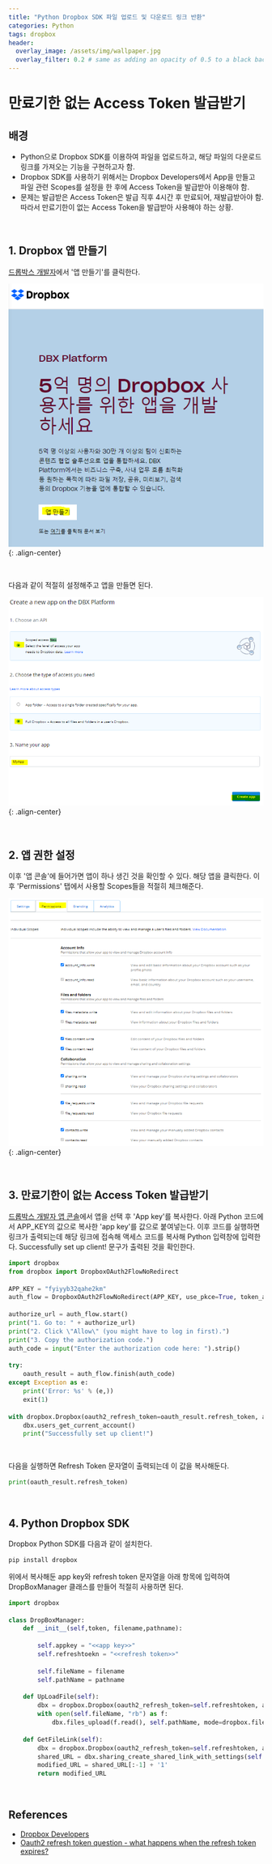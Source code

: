 ```yaml
---
title: "Python Dropbox SDK 파일 업로드 및 다운로드 링크 반환"
categories: Python
tags: dropbox
header:
  overlay_image: /assets/img/wallpaper.jpg
  overlay_filter: 0.2 # same as adding an opacity of 0.5 to a black background
---
```


# 만료기한 없는 Access Token 발급받기

## 배경

- Python으로 Dropbox SDK를 이용하여 파일을 업로드하고, 해당 파일의 다운로드 링크를 가져오는 기능을 구현하고자 함.
- Dropbox SDK를 사용하기 위해서는 Dropbox Developers에서 App을 만들고 파일 관련 Scopes를 설정을 한 후에 Access Token을 발급받아 이용해야 함.
- 문제는 발급받은 Access Token은 발급 직후 4시간 후 만료되어, 재발급받아야 함. 따라서 만료기한이 없는 Access Token을 발급받아 사용해야 하는 상황.

<br>

## 1. Dropbox 앱 만들기

[드롭박스 개발자](https://www.dropbox.com/developers/)에서 '앱 만들기'를 클릭한다.

![PNG](/assets/img/post_img/2021-12/dropbox_sdk_1.png){: .align-center}

<br>

다음과 같이 적절히 설정해주고 앱을 만들면 된다.

![PNG](/assets/img/post_img/2021-12/dropbox_sdk_2.png){: .align-center}

<br>

## 2. 앱 권한 설정

이후 '앱 콘솔'에 들어가면 앱이 하나 생긴 것을 확인할 수 있다. 해당 앱을 클릭한다. 이후 'Permissions' 탭에서 사용할 Scopes들을 적절히 체크해준다. 

![PNG](/assets/img/post_img/2021-12/dropbox_sdk_3.png){: .align-center}

<br>

## 3. 만료기한이 없는 Access Token 발급받기

[드롭박스 개발자 앱 콘솔](https://www.dropbox.com/developers/apps)에서 앱을 선택 후 'App key'를 복사한다. 아래 Python 코드에서 APP_KEY의 값으로 복사한 'app key'를 값으로 붙여넣는다. 이후 코드를 실행하면 링크가 출력되는데 해당 링크에 접속해 액세스 코드를 복사해 Python 입력창에 입력한다. Successfully set up client! 문구가 출력된 것을 확인한다. 

```python
import dropbox
from dropbox import DropboxOAuth2FlowNoRedirect

APP_KEY = "fyiyyb32qahe2km"
auth_flow = DropboxOAuth2FlowNoRedirect(APP_KEY, use_pkce=True, token_access_type='offline')

authorize_url = auth_flow.start()
print("1. Go to: " + authorize_url)
print("2. Click \"Allow\" (you might have to log in first).")
print("3. Copy the authorization code.")
auth_code = input("Enter the authorization code here: ").strip()

try:
    oauth_result = auth_flow.finish(auth_code)
except Exception as e:
    print('Error: %s' % (e,))
    exit(1)

with dropbox.Dropbox(oauth2_refresh_token=oauth_result.refresh_token, app_key=APP_KEY) as dbx:
    dbx.users_get_current_account()
    print("Successfully set up client!")
```

<br>

다음을 실행하면 Refresh Token 문자열이 출력되는데 이 값을 복사해둔다. 

```python
print(oauth_result.refresh_token)
```

<br>


## 4. Python Dropbox SDK

Dropbox Python SDK를 다음과 같이 설치한다.

```bash
pip install dropbox
```

위에서 복사해둔 app key와 refresh token 문자열을 아래 항목에 입력하여 DropBoxManager 클래스를 만들어 적절히 사용하면 된다.

```python
import dropbox
 
class DropBoxManager:
    def __init__(self,token, filename,pathname):
        
        self.appkey = "<<app key>>"
        self.refreshtoekn = "<<refresh token>>"
        
        self.fileName = filename
        self.pathName = pathname
 
    def UpLoadFile(self):
        dbx = dropbox.Dropbox(oauth2_refresh_token=self.refreshtoken, app_key=self.appkey, timeout=900)
        with open(self.fileName, "rb") as f:
            dbx.files_upload(f.read(), self.pathName, mode=dropbox.files.WriteMode.overwrite)
 
    def GetFileLink(self):
        dbx = dropbox.Dropbox(oauth2_refresh_token=self.refreshtoken, app_key=self.appkey, timeout=900)
        shared_URL = dbx.sharing_create_shared_link_with_settings(self.pathName).url
        modified_URL = shared_URL[:-1] + '1'
        return modified_URL
```

<br>

## References

- [Dropbox Developers](https://www.dropbox.com/developers/)
- [Oauth2 refresh token question - what happens when the refresh token expires?](https://www.dropboxforum.com/t5/Dropbox-API-Support-Feedback/Oauth2-refresh-token-question-what-happens-when-the-refresh/m-p/486241)
